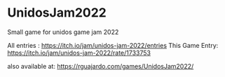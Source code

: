# UnidosJam2022
Small game  for unidos game jam 2022

All entries : https://itch.io/jam/unidos-jam-2022/entries
This Game Entry: https://itch.io/jam/unidos-jam-2022/rate/1733753

also available at: https://rguajardo.com/games/UnidosJam2022/
